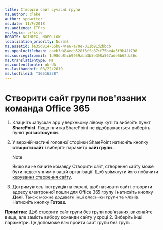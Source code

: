 ```yaml
---
title: Створити сайт сучасні групи
ms.author: clake
author: spowriter
ms.date: 11/9/2018
ms.audience: ITPro
ms.topic: article
ROBOTS: NOINDEX, NOFOLLOW
localization_priority: Normal
ms.assetid: ba35d814-55b8-44e6-a70e-011b91d2bbcb
ms.openlocfilehash: caeb3d464ecb528f3ffc87cf75be4a3f9b410798
ms.sourcegitcommit: 1d98db8acb9959aba3b5e308a567ade6b62da56c
ms.translationtype: MT
ms.contentlocale: uk-UA
ms.lasthandoff: 08/22/2019
ms.locfileid: "36516338"
---
```

# <a name="create-an-office-365-group-connected-team-site"></a>Створити сайт групи пов'язаних команда Office 365

1. Клацніть запускач app у верхньому лівому куті та виберіть пункт **SharePoint**. Якщо плитка SharePoint не відображається, виберіть пункт **усі застосунки**.
    
2. У верхній частині головної сторінки SharePoint натисніть кнопку **створити сайт** і виберіть параметр **сайт групи** . 
    
    > [!NOTE]
    > Якщо ви не бачите команду Створити сайт, створення сайту може бути недоступним у вашій організації. Щоб увімкнути його побачити [керування створення сайту](https://go.microsoft.com/fwlink/?linkid=2009644). 
  
3. Дотримуйтесь інструкцій на екрані, щоб називати сайт і створити адресу електронної пошти для Office 365 групу і натисніть кнопку **Далі**. Також можна додавати інші власники групи та членів. Натисніть кнопку **Готово**.
  
 **Примітка:** Щоб створити сайт групи без групи пов'язаних, виконайте вище, але замість вибору команди сайту у кроці 2. Виберіть інші параметри. Це допоможе вам пройти сайт групи без групи. 
    

